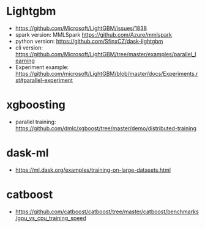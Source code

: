 # Lightgbm
* https://github.com/Microsoft/LightGBM/issues/1838
* spark version: MMLSpark https://github.com/Azure/mmlspark
* python version: https://github.com/SfinxCZ/dask-lightgbm
* cli version: https://github.com/Microsoft/LightGBM/tree/master/examples/parallel_learning
* Experiment example: https://github.com/microsoft/LightGBM/blob/master/docs/Experiments.rst#parallel-experiment

# xgboosting
* parallel training: https://github.com/dmlc/xgboost/tree/master/demo/distributed-training

# dask-ml
* https://ml.dask.org/examples/training-on-large-datasets.html

# catboost
* https://github.com/catboost/catboost/tree/master/catboost/benchmarks/gpu_vs_cpu_training_speed
